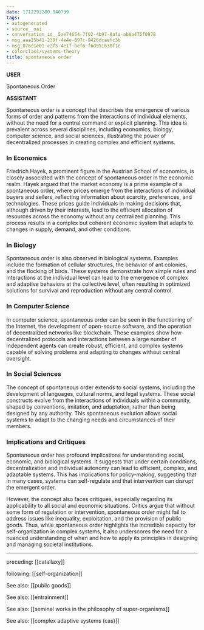 ```yaml
---
date: 1712293280.940739
tags:
- autogenerated
- source__oai
- conversation_id__5ae74654-7f02-4b97-8afa-ab8a475f0978
- msg_aaa25b41-239f-4a4e-897c-9426dcaefc3b
- msg_076e1e01-c2f5-4e1f-bef6-f6d951638f1e
- colorclass/systems-theory
title: spontaneous order
---
```


**USER**

Spontaneous Order


**ASSISTANT**

Spontaneous order is a concept that describes the emergence of various forms of order and patterns from the interactions of individual elements, without the need for a central command or explicit planning. This idea is prevalent across several disciplines, including economics, biology, computer science, and social sciences, illustrating the power of decentralized processes in creating complex and efficient systems.

### In Economics

Friedrich Hayek, a prominent figure in the Austrian School of economics, is closely associated with the concept of spontaneous order in the economic realm. Hayek argued that the market economy is a prime example of a spontaneous order, where prices emerge from the interactions of individual buyers and sellers, reflecting information about scarcity, preferences, and technologies. These prices guide individuals in making decisions that, although driven by their interests, lead to the efficient allocation of resources across the economy without any centralized planning. This process results in a complex but coherent economic system that adapts to changes in supply, demand, and other conditions.

### In Biology

Spontaneous order is also observed in biological systems. Examples include the formation of cellular structures, the behavior of ant colonies, and the flocking of birds. These systems demonstrate how simple rules and interactions at the individual level can lead to the emergence of complex and adaptive behaviors at the collective level, often resulting in optimized solutions for survival and reproduction without any central control.

### In Computer Science

In computer science, spontaneous order can be seen in the functioning of the Internet, the development of open-source software, and the operation of decentralized networks like blockchain. These examples show how decentralized protocols and interactions between a large number of independent agents can create robust, efficient, and complex systems capable of solving problems and adapting to changes without central oversight.

### In Social Sciences

The concept of spontaneous order extends to social systems, including the development of languages, cultural norms, and legal systems. These social constructs evolve from the interactions of individuals within a community, shaped by conventions, imitation, and adaptation, rather than being designed by any authority. This spontaneous evolution allows social systems to adapt to the changing needs and circumstances of their members.

### Implications and Critiques

Spontaneous order has profound implications for understanding social, economic, and biological systems. It suggests that under certain conditions, decentralization and individual autonomy can lead to efficient, complex, and adaptable systems. This has implications for policy-making, suggesting that in many cases, systems can self-regulate and that intervention can disrupt the emergent order.

However, the concept also faces critiques, especially regarding its applicability to all social and economic situations. Critics argue that without some form of regulation or intervention, spontaneous order might fail to address issues like inequality, exploitation, and the provision of public goods. Thus, while spontaneous order highlights the incredible capacity for self-organization in complex systems, it also underscores the need for a nuanced understanding of when and how to apply its principles in designing and managing societal institutions.


---

preceding: [[catallaxy]]  


following: [[self-organization]]

See also: [[public goods]]


See also: [[entrainment]]


See also: [[seminal works in the philosophy of super-organisms]]


See also: [[complex adaptive systems (cas)]]
